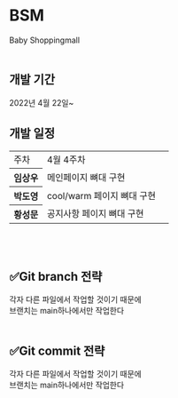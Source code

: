 # BSM
Baby Shoppingmall  
<br>

<h2>개발 기간</h2>
2022년 4월 22일~


<h2>개발 일정</h2>
<table>

<tr>
<td>
주차 
</td>

<td>
4월 4주차
</td>


</tr>

<tr>

<th>
임상우
</th>

<td>
메인페이지 뼈대 구현
</td>

<td>
</td>

</tr>

<tr>
<th>
박도영
</th>

<td>
cool/warm 페이지 뼈대 구현
</td>

</tr>

<tr>
<th>
황성문
</th>

<td>
공지사항 페이지 뼈대 구현
</td>

</tr>


</table>

<br>
<br>

<h2>✅Git branch 전략</h2>
각자 다른 파일에서 작업할 것이기 때문에<br>
브랜치는 main하나에서만 작업한다
<br>
<br>

<h2>✅Git commit 전략</h2>
각자 다른 파일에서 작업할 것이기 때문에<br>
브랜치는 main하나에서만 작업한다

